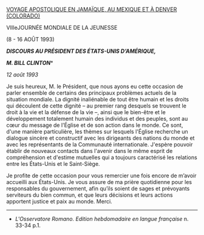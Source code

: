 [VOYAGE APOSTOLIQUE EN JAMAÏQUE, AU MEXIQUE ET À DENVER (COLORADO)](http://w2.vatican.va/content/john-paul-ii/fr/travels/1993/travels/documents/trav_america-1993.html)

VIIIeJOURNÉE MONDIALE DE LA JEUNESSE

(8 - 16 AOÛT 1993)

***DISCOURS AU PRÉSIDENT DES ÉTATS-UNIS D’AMÉRIQUE,***

***M. BILL CLINTON****

*12 août 1993*

Je suis heureux, M. le Président, que nous ayons eu cette occasion de parler ensemble de certains des principaux problèmes actuels de la situation mondiale. La dignité inaliénable de tout être humain et les droits qui découlent de cette dignité – au premier rang desquels se trouvent le droit à la vie et la défense de la vie –, ainsi que le bien-être et le développement totalement humain des individus et des peuples, sont au cœur du message de l'Église et de son action dans le monde. Ce sont, d'une manière particulière, les thèmes sur lesquels l'Église recherche un dialogue sincère et constructif avec les dirigeants des nations du monde et avec les représentants de la Communauté internationale. J'espère pouvoir établir de nouveaux contacts dans l'avenir dans le même esprit de compréhension et d'estime mutuelles qui a toujours caractérisé les relations entre les États-Unis et le Saint-Siège.

Je profite de cette occasion pour vous remercier une fois encore de m’avoir accueilli aux États-Unis. Je vous assure de ma prière quotidienne pour les responsables du gouvernement, afin qu’ils soient de sages et prévoyants serviteurs du bien commun, et que leurs décisions et leurs actions apportent justice et paix au monde. Merci.

* * *

* *L'Osservatore Romano. Edition hebdomadaire en langue française* n. 33-34 p.1.